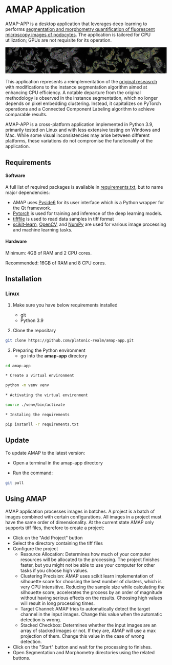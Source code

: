 # AMAP Application

AMAP-APP is a desktop application that leverages deep learning to performs [segmentation and morphometry quantification of fluorescent microscopy images of podocytes](https://www.kidney-international.org/article/S0085-2538(23)00180-1/fulltext). The application is tailored for CPU utilization; GPUs are not requisite for its operation.

![AMAP Results](res/images/header.png)

This application represents a reimplementation of the [original reseasrch](https://github.com/bozeklab/amap) with modifications to the instance segmentation algorithm aimed at enhancing CPU efficiency. A notable departure from the original methodology is observed in the instance segmentation, which no longer depends on pixel embedding clustering. Instead, it capitalizes on PyTorch operations and a Connected Component Labeling algorithm to achieve comparable results.

AMAP-APP is a cross-platform application implemented in Python 3.9, primarily tested on Linux and with less extensive testing on Windows and Mac. While some visual inconsistencies may arise between different platforms, these variations do not compromise the functionality of the application.

## Requirements

#### Software
A full list of required packages is available in [requirements.txt](./requirements.txt), but to name major dependencies:

* AMAP uses [Pyside6](https://pypi.org/project/PySide6/) for its user interface which is a Python wrapper for the Qt framework.
* [Pytorch](https://pytorch.org/) is used for training and inference of the deep learning models.
* [tifffile](https://pypi.org/project/tifffile/) is used to read data samples in tiff format
* [scikit-learn](https://scikit-learn.org/stable/), [OpenCV](https://pypi.org/project/opencv-python/), and [NumPy](https://numpy.org/) are used for various image processing and machine learning tasks.

#### Hardware

Minimum: 4GB of RAM and 2 CPU cores.

Recommended: 16GB of RAM and 8 CPU cores.

## Installation

### Linux

1. Make sure you have below requirements installed
    * git
    * Python 3.9

2. Clone the repositary
```bash
git clone https://github.com/platonic-realm/amap-app.git
```

3. Preparing the Python environment
    * go into the **amap-app** directory

```bash
cd amap-app
```

    * Create a virtual environment

```bash
python -m venv venv
```

    * Activating the virtual environment

```bash
source ./venv/bin/activate
```

    * Instaling the requirements

```bash
pip instanll -r requirements.txt
```

## Update

To update AMAP to the latest version:

* Open a terminal in the amap-app directory

* Run the command:

```bash
git pull
```

## Using AMAP

AMAP application processes images in batches. A project is a batch of images combined with certain configurations. All images in a project must have the same order of dimensionality. At the current state AMAP only supports tiff files, therefore to create a project:

* Click on the "Add Project" button
* Select the directory containing the tiff files
* Configure the project
	* Resource Allocation: Determines how much of your computer resources will be allocated to the processing. The project finishes faster, but you might not be able to use your computer for other tasks if you choose high values.
	* Clustering Precision: AMAP uses scikit learn implementation of silhouette score for choosing the best number of clusters, which is very CPU intensitive. Reducing the sample size while calculating the silhouette score, accelerates the process by an order of magnitude without having serious effects on the results. Choosing high values will result in long processing times.
	* Target Channel: AMAP tries to automatically detect the target channel in the input images. Change this value when the automatic detection is wrong.
	* Stacked Checkbox: Determines whether the input images are an array of stacked images or not. If they are, AMAP will use a max projection of them. Change this value in the case of wrong detection.
* Click on the "Start" button and wait for the processing to finishes.
* Open Segmentation and Morphometry directories using the related buttons.
